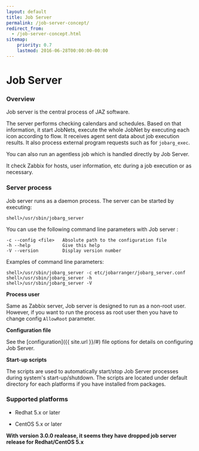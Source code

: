 ```yaml
---
layout: default
title: Job Server
permalink: /job-server-concept/
redirect_from:
  - /job-server-concept.html
sitemap:
    priority: 0.7
    lastmod: 2016-06-28T00:00:00-00:00
---
```


# Job Server

### Overview

Job server is the central process of JAZ software.

The server performs checking calendars and schedules. 
Based on that information, it start JobNets, execute the whole JobNet by executing each icon according to flow.
It receives agent sent data about job execution results. It also process external program requests such as for <code>jobarg_exec</code>.

You can also run an agentless job which is handled directly by Job Server.

It check Zabbix for hosts, user information, etc during a job execution or as necessary.

### Server process

Job server runs as a daemon process. The server can be started by executing:

```
shell>/usr/sbin/jobarg_server
```

You can use the following command line parameters with Job server :

```
-c --config <file>   Absolute path to the configuration file
-h --help            Give this help
-V --version         Display version number
```

Examples of command line parameters:

```
shell>/usr/sbin/jobarg_server -c etc/jobarranger/jobarg_server.conf
shell>/usr/sbin/jobarg_server -h
shell>/usr/sbin/jobarg_server -V
```
**Process user**

Same as Zabbix server, Job server is designed to run as a non-root user. 
However, if you want to run the process as root user then you have to change config `AllowRoot` parameter.

**Configuration file**

See the [configuration]({{ site.url }}/#) file options for details on configuring Job Server.

**Start-up scripts**

The scripts are used to automatically start/stop Job Server processes during system's start-up/shutdown.
The scripts are located under default directory for each platforms if you have installed from packages.

### Supported platforms
*   Redhat 5.x or later

*   CentOS 5.x or later

**With version 3.0.0 realease, it seems they have dropped job server release for Redhat/CentOS 5.x**